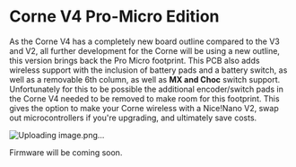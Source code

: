 # Corne V4 Pro-Micro Edition

As the Corne V4 has a completely new board outline compared to the V3 and V2, all further development for the Corne will be using a new outline, this version brings back the Pro Micro footprint.
This PCB also adds wireless support with the inclusion of battery pads and a battery switch, as well as a removable 6th column, as well as **MX and Choc** switch support. 
Unfortunately for this to be possible the additional encoder/switch pads in the Corne V4 needed to be removed to make room for this footprint.
This gives the option to make your Corne wireless with a Nice!Nano V2, swap out microcontrollers if you're upgrading, and ultimately save costs. 

![Uploading image.png…]()

Firmware will be coming soon.

